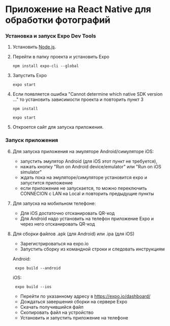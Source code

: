 # Приложение на React Native для обработки фотографий

### Установка и запуск Expo Dev Tools

1. Установить [Node.js](https://nodejs.org/).

2. Перейти в папку проекта и установить Expo

    ```npm install expo-cli --global```

3. Запустить Expo 

    `expo start`

4. Если появляется ошибка "Cannot determine which native SDK version ..." то установить зависимости проекта и повторить пункт 3

    ```npm install```
    
    ```expo start```

5. Откроется сайт для запуска приложения.

### Запуск приложения

6. Для запуска приложения на эмуляторе Android/симуляторе iOS:
    - запустить эмулятор Android (для iOS этот пункт не требуется), 
    - нажать кнопку "Run on Android device/emulator" или "Run on iOS simulator" 
    - ждать пока на эмуляторе/симуляторе установится expo и запустится приложение
    - если приложение не запускается, то можно переключить CONNECION с LAN на Local и повторить предыдущие пункты

7. Для запуска на мобильном телефоне:
    - Для iOS достаточно отсканировать QR-код
    - Для Android надо установить на телефон приложение Expo и через него отсканировать QR-код
    
8. Для сборки файлов .apk (для Android) или .ipa (для iOS)
    - Зарегистрироваться на expo.io
    - Запустить сборку из командной строки и следовать инструкциям
    
    Android:
    
        expo build --android
        
    iOS:
    
        expo build --ios
        
    - Перейти по указанному адресу в https://expo.io/dashboard/
    - Дождаться завершения сборки на сервере Expo
    - Скачать получившийся файл
    - Скопировать файл на устройство
    - Установить и запустить приложение на телефоне
